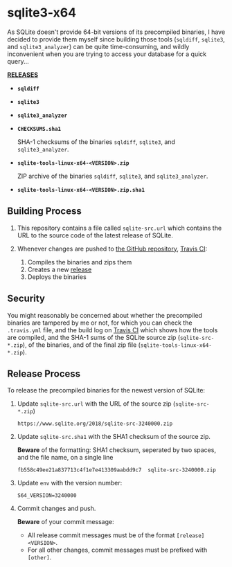 # sqlite3-x64
As SQLite doesn't provide 64-bit versions of its precompiled binaries, I have
decided to provide them myself since building those tools (`sqldiff`, `sqlite3`,
and `sqlite3_analyzer`) can be quite time-consuming, and wildly inconvenient
when you are trying to access your database for a quick query...

[**RELEASES**](https://github.com/boramalper/sqlite3-x64/releases)

- **`sqldiff`**
- **`sqlite3`**
- **`sqlite3_analyzer`**
- **`CHECKSUMS.sha1`**

  SHA-1 checksums of the binaries `sqldiff`, `sqlite3`, and `sqlite3_analyzer`.
- **`sqlite-tools-linux-x64-<VERSION>.zip`**

   ZIP archive of the binaries `sqldiff`, `sqlite3`, and `sqlite3_analyzer`.
- **`sqlite-tools-linux-x64-<VERSION>.zip.sha1`**


## Building Process
1. This repository contains a file called `sqlite-src.url` which contains the
   URL to the source code of the latest release of SQLite.

2. Whenever changes are pushed to [the GitHub repository](https://github.com/boramalper/sqlite3-x64),
   [Travis CI](https://travis-ci.org/boramalper/sqlite3-x64):
   1. Compiles the binaries and zips them
   2. Creates a new [release](https://github.com/boramalper/sqlite3-x64/releases)
   3. Deploys the binaries

## Security
You might reasonably be concerned about whether the precompiled binaries are
tampered by me or not, for which you can check the `.travis.yml` file, and the
build log on [Travis CI](https://travis-ci.org/boramalper/sqlite3-x64)
which shows how the tools are compiled, and the SHA-1 sums of the SQLite source
zip (`sqlite-src-*.zip`), of the binaries, and of the final zip file
(`sqlite-tools-linux-x64-*.zip`).

## Release Process
To release the precompiled binaries for the newest version of SQLite:

1. Update `sqlite-src.url` with the URL of the source zip (`sqlite-src-*.zip`)

   ```
   https://www.sqlite.org/2018/sqlite-src-3240000.zip
   ```

2. Update `sqlite-src.sha1` with the SHA1 checksum of the source zip.

   **Beware** of the formatting: SHA1 checksum, seperated by two spaces, and the
   file name, on a single line

   ```
   fb558c49ee21a837713c4f1e7e413309aabdd9c7  sqlite-src-3240000.zip
   ```

3. Update `env` with the version number:

   ```
   S64_VERSION=3240000
   ```

4. Commit changes and push.

   **Beware** of your commit message:

   - All release commit messages must be of the format `[release] <VERSION>`.
   - For all other changes, commit messages must be prefixed with `[other]`.
